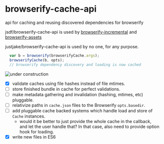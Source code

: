 # browserify-cache-api

api for caching and reusing discovered dependencies for browserify

jsdf/browserify-cache-api is used by [browserify-incremental](https://github.com/jsdf/browserify-incremental)
and [browserify-assets](https://github.com/jsdf/browserify-assets)

justjake/browserify-cache-api is used by no one, for any purpose.

```js
  var b = browserify(browserifyCache.args);
  browserifyCache(b, opts);
  // browserify dependency discovery and loading is now cached
```

![under construction](http://jamesfriend.com.au/files/under-construction.gif)

- [x] validate caches using file hashes instead of file mtimes.
- [ ] store finished bundle in cache for perfect validations.
- [ ] make metadata gathering and invalidation (hashing, mtimes, etc) pluggable.
- [ ] relativize paths in `cache.json` files to the Browserify `opts.basedir`.
- [ ] add pluggable cache backed systems which handle load and store of `Cache` instances.
  - would it be better to just provide the whole cache in the callback, and let the user handle that? In that case, also need to provide option hook for loading.
- [x] write new files in ES6

